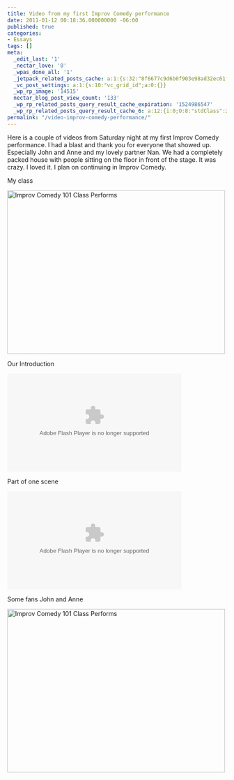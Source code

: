 ```yaml
---
title: Video from my first Improv Comedy performance
date: 2011-01-12 00:18:36.000000000 -06:00
published: true
categories:
- Essays
tags: []
meta:
  _edit_last: '1'
  _nectar_love: '0'
  _wpas_done_all: '1'
  _jetpack_related_posts_cache: a:1:{s:32:"8f6677c9d6b0f903e98ad32ec61f8deb";a:2:{s:7:"expires";i:1471127268;s:7:"payload";a:3:{i:0;a:1:{s:2:"id";i:4439;}i:1;a:1:{s:2:"id";i:3575;}i:2;a:1:{s:2:"id";i:2384;}}}}
  _vc_post_settings: a:1:{s:10:"vc_grid_id";a:0:{}}
  _wp_rp_image: '14515'
  nectar_blog_post_view_count: '133'
  _wp_rp_related_posts_query_result_cache_expiration: '1524986547'
  _wp_rp_related_posts_query_result_cache_6: a:12:{i:0;O:8:"stdClass":2:{s:7:"post_id";s:4:"4439";s:5:"score";s:17:"97.42148724899893";}i:1;O:8:"stdClass":2:{s:7:"post_id";s:4:"3116";s:5:"score";s:17:"67.08036293413795";}i:2;O:8:"stdClass":2:{s:7:"post_id";s:4:"4422";s:5:"score";s:18:"26.616580804237245";}i:3;O:8:"stdClass":2:{s:7:"post_id";s:4:"4421";s:5:"score";s:18:"26.616580804237245";}i:4;O:8:"stdClass":2:{s:7:"post_id";s:3:"728";s:5:"score";s:18:"20.733449953240495";}i:5;O:8:"stdClass":2:{s:7:"post_id";s:4:"1647";s:5:"score";s:18:"18.747335129560433";}i:6;O:8:"stdClass":2:{s:7:"post_id";s:3:"421";s:5:"score";s:18:"17.177670710817154";}i:7;O:8:"stdClass":2:{s:7:"post_id";s:4:"4409";s:5:"score";s:18:"14.901493867829373";}i:8;O:8:"stdClass":2:{s:7:"post_id";s:4:"4427";s:5:"score";s:18:"13.842975216986755";}i:9;O:8:"stdClass":2:{s:7:"post_id";s:3:"265";s:5:"score";s:18:"13.842975216986755";}i:10;O:8:"stdClass":2:{s:7:"post_id";s:3:"746";s:5:"score";s:18:"13.768174526063763";}i:11;O:8:"stdClass":2:{s:7:"post_id";s:4:"1390";s:5:"score";s:18:"12.832313007802345";}}
permalink: "/video-improv-comedy-performance/"
---
```

<p>Here is a couple of videos from Saturday night at my first Improv Comedy performance. I had a blast and thank you for everyone that showed up. Especially John and Anne and my lovely partner Nan. We had a completely packed house with people sitting on the floor in front of the stage. It was crazy. I loved it. I plan on continuing in Improv Comedy.</p>
<p>My class</p>
<p><a href="http://www.flickr.com/photos/eaglechris/5343828061/" title="Improv Comedy 101 Class Performs by Eagle Chris, on Flickr" rel="nofollow"><img src="http://farm6.static.flickr.com/5127/5343828061_2aa5566f96.jpg" width="500" height="375" alt="Improv Comedy 101 Class Performs" / rel="nofollow"/></a></p>
<p>Our Introduction</p>
<p><object classid="clsid:d27cdb6e-ae6d-11cf-96b8-444553540000" width="400" height="225" codebase="http://download.macromedia.com/pub/shockwave/cabs/flash/swflash.cab#version=6,0,40,0"><param name="data" value="http://www.flickr.com/apps/video/stewart.swf?v=71377" /><param name="flashvars" value="intl_lang=en-us&amp;photo_secret=681450e49a&amp;photo_id=5344251666" /><param name="bgcolor" value="#000000" /><param name="allowFullScreen" value="true" /><param name="src" value="http://www.flickr.com/apps/video/stewart.swf?v=71377" /><param name="allowfullscreen" value="true" /><embed type="application/x-shockwave-flash" width="400" height="225" src="http://www.flickr.com/apps/video/stewart.swf?v=71377" allowfullscreen="true" bgcolor="#000000" flashvars="intl_lang=en-us&amp;photo_secret=681450e49a&amp;photo_id=5344251666" data="http://www.flickr.com/apps/video/stewart.swf?v=71377" /></object></p>
<p>Part of one scene</p>
<p><object classid="clsid:d27cdb6e-ae6d-11cf-96b8-444553540000" width="400" height="225" codebase="http://download.macromedia.com/pub/shockwave/cabs/flash/swflash.cab#version=6,0,40,0"><param name="data" value="http://www.flickr.com/apps/video/stewart.swf?v=71377" /><param name="flashvars" value="intl_lang=en-us&amp;photo_secret=b88fc05ca5&amp;photo_id=5343774647" /><param name="bgcolor" value="#000000" /><param name="allowFullScreen" value="true" /><param name="src" value="http://www.flickr.com/apps/video/stewart.swf?v=71377" /><param name="allowfullscreen" value="true" /><embed type="application/x-shockwave-flash" width="400" height="225" src="http://www.flickr.com/apps/video/stewart.swf?v=71377" allowfullscreen="true" bgcolor="#000000" flashvars="intl_lang=en-us&amp;photo_secret=b88fc05ca5&amp;photo_id=5343774647" data="http://www.flickr.com/apps/video/stewart.swf?v=71377" /></object></p>
<p>Some fans John and Anne</p>
<p><a href="http://www.flickr.com/photos/eaglechris/5344437436/" title="Improv Comedy 101 Class Performs by Eagle Chris, on Flickr" rel="nofollow"><img src="http://farm6.static.flickr.com/5044/5344437436_edf2b7d659.jpg" width="500" height="375" alt="Improv Comedy 101 Class Performs" / rel="nofollow"/></a></p>
